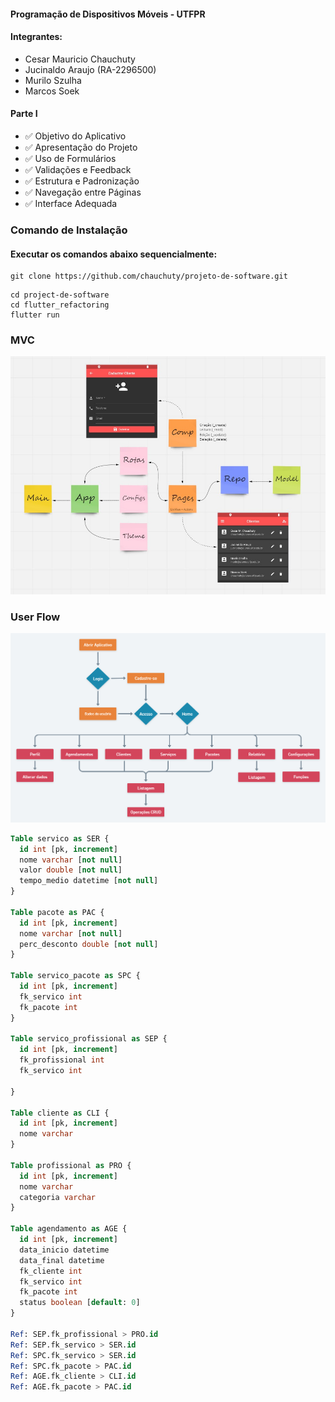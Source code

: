 #### Programação de Dispositivos Móveis - UTFPR

#### Integrantes:
  - Cesar Mauricio Chauchuty
  - Jucinaldo Araujo (RA-2296500)
  - Murilo  Szulha
  - Marcos Soek


#### Parte I
- :white_check_mark: Objetivo do Aplicativo
- :white_check_mark: Apresentação do Projeto
- :white_check_mark: Uso de Formulários
- :white_check_mark: Validações e Feedback
- :white_check_mark: Estrutura e Padronização
- :white_check_mark: Navegação entre Páginas
- :white_check_mark: Interface Adequada


### Comando de Instalação
#### Executar os comandos abaixo sequencialmente:

```
git clone https://github.com/chauchuty/projeto-de-software.git
```
```
cd project-de-software
cd flutter_refactoring
flutter run
```
### MVC
![N|Solid](./images/diagram.jpeg)

### User Flow
![N|Solid](./images/user_flow.png)

```sql
Table servico as SER {
  id int [pk, increment]
  nome varchar [not null]
  valor double [not null]
  tempo_medio datetime [not null]
}

Table pacote as PAC {
  id int [pk, increment]
  nome varchar [not null]
  perc_desconto double [not null]
}

Table servico_pacote as SPC {
  id int [pk, increment]
  fk_servico int
  fk_pacote int
}

Table servico_profissional as SEP {
  id int [pk, increment]
  fk_profissional int
  fk_servico int

}

Table cliente as CLI {
  id int [pk, increment]
  nome varchar 
}

Table profissional as PRO {
  id int [pk, increment]
  nome varchar 
  categoria varchar
}

Table agendamento as AGE {
  id int [pk, increment]
  data_inicio datetime
  data_final datetime
  fk_cliente int
  fk_servico int
  fk_pacote int
  status boolean [default: 0]
}

Ref: SEP.fk_profissional > PRO.id 
Ref: SEP.fk_servico > SER.id 
Ref: SPC.fk_servico > SER.id 
Ref: SPC.fk_pacote > PAC.id 
Ref: AGE.fk_cliente > CLI.id 
Ref: AGE.fk_pacote > PAC.id 
```
